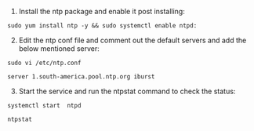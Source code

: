1. Install the ntp package and enable it post installing: 
```
sudo yum install ntp -y && sudo systemctl enable ntpd:
```
2. Edit the ntp conf file and comment out the default servers and add the below mentioned server:

```
sudo vi /etc/ntp.conf

server 1.south-america.pool.ntp.org iburst
```
3. Start the service and run the ntpstat command to check the status:
```
systemctl start  ntpd
```
```
ntpstat
```